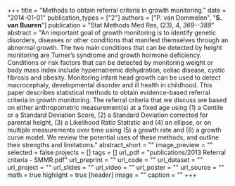 +++
title = "Methods to obtain referral criteria in growth monitoring."
date = "2014-01-01"
publication_types = ["2"]
authors = ["P. van Dommelen", "**S. van Buuren**"]
publication = "Stat Methods Med Res, (23), 4, _369--389_"
abstract = "An important goal of growth monitoring is to identify genetic disorders, diseases or other conditions that manifest themselves through an abnormal growth. The two main conditions that can be detected by height monitoring are Turner’s syndrome and growth hormone deficiency. Conditions or risk factors that can be detected by monitoring weight or body mass index include hypernatremic dehydration, celiac disease, cystic fibrosis and obesity. Monitoring infant head growth can be used to detect macrocephaly, developmental disorder and ill health in childhood. This paper describes statistical methods to obtain evidence-based referral criteria in growth monitoring. The referral criteria that we discuss are based on either anthropometric measurement(s) at a fixed age using (1) a Centile or a Standard Deviation Score, (2) a Standard Deviation corrected for parental height, (3) a Likelihood Ratio Statistic and (4) an ellipse, or on multiple measurements over time using (5) a growth rate and (6) a growth curve model. We review the potential uses of these methods, and outline their strengths and limitations."
abstract_short = ""
image_preview = ""
selected = false
projects = []
tags = []
url_pdf = "publications/2013 Referral criteria - SMMR.pdf"
url_preprint = ""
url_code = ""
url_dataset = ""
url_project = ""
url_slides = ""
url_video = ""
url_poster = ""
url_source = ""
math = true
highlight = true
[header]
image = ""
caption = ""
+++
